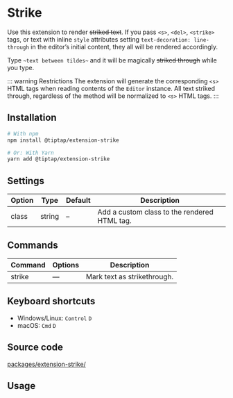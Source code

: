 # Strike
Use this extension to render ~~striked text~~. If you pass `<s>`, `<del>`, `<strike>` tags, or text with inline `style` attributes setting `text-decoration: line-through` in the editor’s initial content, they all will be rendered accordingly.

Type <code>~text between tildes~</code> and it will be magically ~~striked through~~ while you type.

::: warning Restrictions
The extension will generate the corresponding `<s>` HTML tags when reading contents of the `Editor` instance. All text striked through, regardless of the method will be normalized to `<s>` HTML tags.
:::

## Installation
```bash
# With npm
npm install @tiptap/extension-strike

# Or: With Yarn
yarn add @tiptap/extension-strike
```

## Settings
| Option | Type   | Default | Description                                  |
| ------ | ------ | ------- | -------------------------------------------- |
| class  | string | –       | Add a custom class to the rendered HTML tag. |

## Commands
| Command | Options | Description                 |
| ------- | ------- | --------------------------- |
| strike  | —       | Mark text as strikethrough. |

## Keyboard shortcuts
* Windows/Linux: `Control` `D`
* macOS: `Cmd` `D`

## Source code
[packages/extension-strike/](https://github.com/ueberdosis/tiptap-next/blob/main/packages/extension-strike/)

## Usage
<demo name="Extensions/Strike" highlight="3-5,17,36" />
